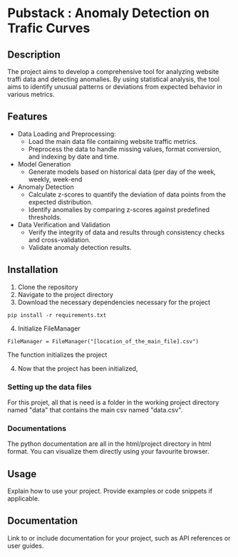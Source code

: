 # Pubstack : Anomaly Detection on Trafic Curves

## Description

The project aims to develop a comprehensive tool for analyzing website traffi data and detecting anomalies. By using statistical analysis, the tool aims to identify unusual patterns or deviations from expected behavior in various metrics.

## Features

* Data Loading and Preprocessing:
  * Load the main data file containing website traffic metrics.
  * Preprocess the data to handle missing values, format conversion, and indexing by date and time.
* Model Generation
  * Generate models based on historical data (per day of the week, weekly, week-end  
* Anomaly Detection
  * Calculate z-scores to quantify the deviation of data points from the expected distribution.
  * Identify anomalies by comparing z-scores against predefined thresholds.
* Data Verification and Validation
  * Verify the integrity of data and results through consistency checks and cross-validation.
  * Validate anomaly detection results.  
 
## Installation

1. Clone the repository
2. Navigate to the project directory
3. Download the necessary dependencies necessary for the project
```
pip install -r requirements.txt
```
4. Initialize FileManager
```
FileManager = FileManager("[location_of_the_main_file].csv")
```
The function initializes the project 

4. Now that the project has been initialized, 

### Setting up the data files

For this projet, all that is need is a folder in the working project directory named "data" that contains the main csv named "data.csv".

### Documentations 

The python documentation are all in the html/project directory in html format. You can visualize them directly using your favourite browser. 

## Usage

Explain how to use your project. Provide examples or code snippets if applicable.

## Documentation

Link to or include documentation for your project, such as API references or user guides.
